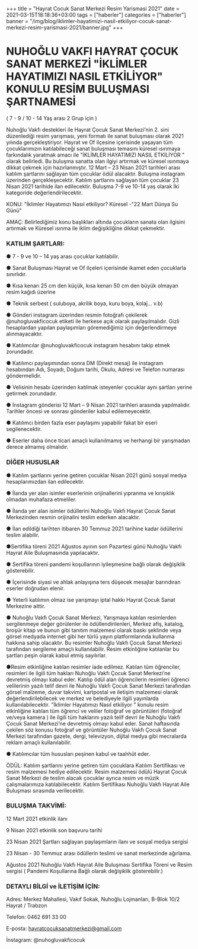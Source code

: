 +++
title = "Hayrat Cocuk Sanat Merkezi Resim Yarismasi 2021"
date = 2021-03-15T18:18:36+03:00
tags = ["haberler"]
categories = ["haberler"]
banner = "/img/blog/iklimler-hayatimizi-nasil-etkiliyor-cocuk-sanat-merkezi-resim-yarismasi-2021/banner.jpg"
+++

# NUHOĞLU VAKFI HAYRAT ÇOCUK SANAT MERKEZİ "İKLİMLER HAYATIMIZI NASIL ETKİLİYOR" KONULU RESİM BULUŞMASI ŞARTNAMESİ 

( 7 - 9 / 10 - 14 Yaş arası 2 Grup için )

Nuhoğlu Vakfı destekleri ile Hayrat Çocuk Sanat Merkezi’nin 2. sini düzenlediği resim yarışması, yeni formatı ile sanat buluşması olarak 2021 yılında gerçekleştiriyor. Hayrat ve Of ilçesine içerisinde yaşayan tüm çocuklarımızın katılabileceği sanat buluşması temasını küresel ısınmaya farkındalık yaratmak amacı ile "İKLİMLER HAYATIMIZI NASIL ETKİLİYOR " olarak belirledi. Bu buluşma sanatta olan ilgiyi artırmak ve küresel ısınmaya dikkat çekmek için hazırlanmıştır. 12 Mart – 23 Nisan 2021 tarihleri arası katılım şartlarını sağlayan tüm çocuklar ödül alacaktır. Buluşma instagram üzerinden gerçekleşecektir. Katılım şartlarını sağlayan tüm çocuklar 23 Nisan 2021 tarihide ilan edilecektir. Buluşma 7-9 ve 10-14 yaş olarak İki kategoride değerlendirilecektir. 

KONU: "İklimler Hayatımızı Nasıl etkiliyor? Küresel -"22 Mart Dünya Su Günü"

AMAÇ: Belirlediğimiz konu başlıkları altında çocukların sanata olan ilgisini artırmak ve Küresel ısınma ile iklim değişikliğine dikkat çekmektir. 

### KATILIM ŞARTLARI: 

● 7 - 9 ve 10 – 14 yaş arası çocuklar katılabilir. 

● Sanat Buluşması Hayrat ve Of ilçeleri içerisinde ikamet eden çocuklarla sınırlıdır. 

● Kısa kenarı 25 cm den küçük, kısa kenarı 50 cm den büyük olmayan resim kağıdı üzerine 

● Teknik serbest ( suluboya, akrilik boya, kuru boya, kolaj... v.b) 

● Gönderi instagram üzerinden resmin fotoğrafı çekilerek @nuhogluvakficocuk etiketi ile herkese açık olarak paylaşılmalıdır. Gizli hesaplardan yapılan paylaşımları göremediğimiz için değerlendirmeye alınmayacaktır. 

● Katılımcılar @nuhogluvakficocuk instagram hesabını takip etmek zorundadır. 

● Katılımcı paylaşımından sonra DM (Direkt mesaj) ile instagram hesabından Adı, Soyadı, Doğum tarihi, Okulu, Adresi ve Telefon numarası göndermelidir. 

● Velisinin hesabı üzerinden katılmak isteyenler çocuklar aynı şartları yerine getirmek zorundadır. 

● İnstagram gönderisi 12 Mart – 9 Nisan 2021 tarihleri arasında yapılmalıdır. Tarihler öncesi ve sonrası gönderiler kabul edilemeyecektir. 

● Katılımcı birden fazla eser paylaşımı yapabilir fakat bir eseri segilenecektir. 

● Eserler daha önce ticari amaçlı kullanılmamış ve herhangi bir yarışmadan derece almamış olmalıdır. 

### DİĞER HUSUSLAR 

● Katılım şartlarını yerine getiren çocuklar Nisan 2021 günü sosyal medya hesaplarımızdan ilan edilecektir. 

● İlanda yer alan isimler eserlerinin orijinallerini yıpranma ve kırışıklık olmadan muhafaza etmeliler. 

● İlanda yer alan isimler ödüllerini Nuhoğlu Vakfı Hayrat Çocuk Sanat Merkezinden resmin orijinalini teslim ederken alacaktır. 

● İlan edildiği tarihten itibaren 30 Temmuz 2021 tarihine kadar ödüllerini teslim alabilir.

 ●Sertifika töreni 2021 Ağustos ayının son Pazartesi günü Nuhoğlu Vakfı Hayrat Aile Buluşmasında yapılacaktır. 

● Sertifika töreni pandemi koşullarının iyileşmesine bağlı olarak değişiklik gösterebilir.

● İçerisinde siyasi ve ahlak anlayışına ters düşecek mesajlar barındıran eserler doğrudan elenir. 

● Yeterli katılımın olmaz ise yarışmayı iptal hakkı Hayrat Çocuk Sanat Merkezine aittir. 

● Nuhoğlu Vakfı Çocuk Sanat Merkezi, Yarışmaya katılan resimlerden sergilenmeye değer görülenler ile ödüllendirilenleri, Merkez afiş, katalog, broşür kitap ve bunun gibi tanıtım malzemesi olarak baskı şeklinde veya görsel medyada internet gibi her türlü yayın platformlarında kullanma hakkına sahip olacaktır. Bu resimler Nuhoğlu Vakfı Çocuk Sanat Merkezi tarafından sergileme amaçlı kullanılabilir. Resim etkinliğine  katılanlar bu şartları peşin olarak kabul etmiş sayılırlar. 

●Resim etkinliğine katılan resimler iade edilmez. Katılan tüm öğrenciler, resimleri ile ilgili tüm hakları Nuhoğlu Vakfı Çocuk Sanat Merkezi’ne devretmiş olmayı kabul eder. Katılıp ödül alan öğrencilerin resimleri öğrenci velilerinin yazılı telif devri ile Nuhoğlu Vakfı Çocuk Sanat Merkezi tarafından görsel malzeme, duvar takvimi, kartpostal ve iletişim malzemesi olarak değerlendirilebilecek ve merkez ve belediyeyle ilgili yayınlarda kullanılabilecektir. "İklimler Hayatımızı Nasıl etkiliyor " konulu resim etkinliğine  katılan tüm öğrenci ve veliler fotoğraf ve görüntüleri (fotoğraf ve/veya kamera ) ile ilgili tüm haklarını yazılı telif devri ile Nuhoğlu Vakfı Çocuk Sanat Merkezi’ne devretmiş olmayı kabul eder. Sanat haftasında çekilen söz konusu fotoğraf ve görüntüler Nuhoğlu Vakfı Çocuk Sanat Merkezi tarafından gazete, dergi, televizyon, dijital medya gibi mecralarda reklam amaçlı kullanılabilir. 

● Katılımcılar tüm hususları peşinen kabul ve taahhüt eder. 

ÖDÜL: Katılım şartlarını yerine getiren tüm çocuklara Katılım Sertifikası ve resim malzemesi hediye edilecektir. Resim malzemesi ödülü Hayrat Çocuk Sanat Merkezi de teslim alacak çocuklar ayrıca resim ve müzik çalışmalarımıza katılabilecektir. Katılım Sertifikası Nuhoğlu Vakfı Hayrat Aile Buluşması sırasında verilecektir. 

### BULUŞMA  TAKVİMİ: 

12 Mart 2021 etkinlik ilanı

9 Nisan 2021 etkinlik son başvuru tarihi 

23 Nisan 2021 Şartları sağlayan paylaşımların ilanı ve sosyal medya sergisi 

23 Nisan - 30 Temmuz arası ödüllerin teslimi ve sanat merkezinde ağırlama. 

Ağustos 2021 Nuhoğlu Vakfı Hayrat Aile Buluşması Sertifika Töreni ve Resim sergisi ( Pandemi Koşullarına Bağlı olarak değişiklik gösterebilir.)

### DETAYLI BİLGİ ve İLETİŞİM İÇİN: 

Adres: Merkez Mahallesi, Vakıf Sokak, Nuhoğlu Lojmanları, B-Blok 10/2 Hayrat / Trabzon 

Telefon: 0462 691 33 00 

E-posta: hayratcocuksanatmerkezi@gmail.com

İnstagram: @nuhogluvakficocuk

